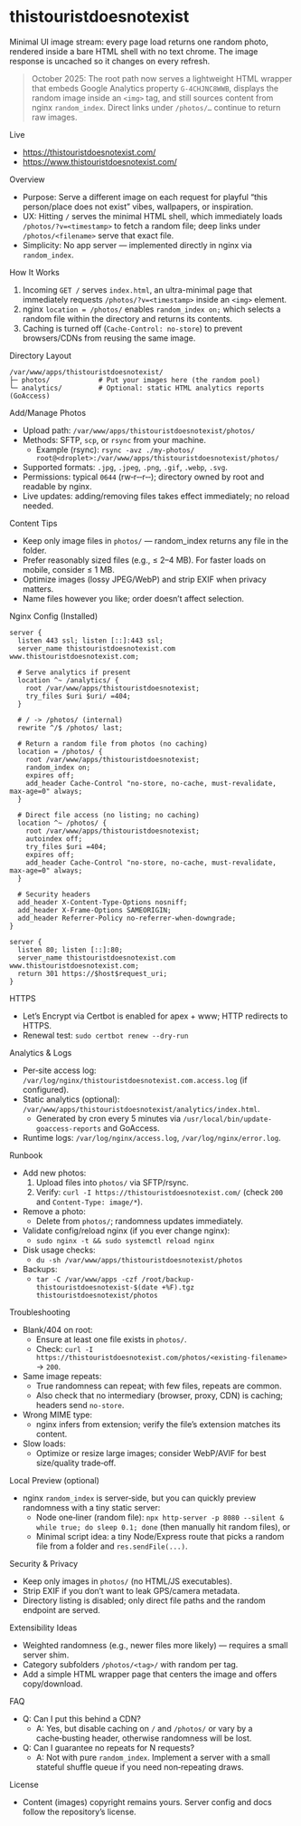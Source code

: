 thistouristdoesnotexist
=======================

Minimal UI image stream: every page load returns one random photo, rendered inside a bare HTML shell with no text chrome. The image response is uncached so it changes on every refresh.

> October 2025: The root path now serves a lightweight HTML wrapper that embeds Google Analytics property `G-4CHJNC8WWB`, displays the random image inside an `<img>` tag, and still sources content from nginx `random_index`. Direct links under `/photos/…` continue to return raw images.

Live
- https://thistouristdoesnotexist.com/
- https://www.thistouristdoesnotexist.com/

Overview
- Purpose: Serve a different image on each request for playful “this person/place does not exist” vibes, wallpapers, or inspiration.
- UX: Hitting `/` serves the minimal HTML shell, which immediately loads `/photos/?v=<timestamp>` to fetch a random file; deep links under `/photos/<filename>` serve that exact file.
- Simplicity: No app server — implemented directly in nginx via `random_index`.

How It Works
1) Incoming `GET /` serves `index.html`, an ultra-minimal page that immediately requests `/photos/?v=<timestamp>` inside an `<img>` element.
2) nginx `location = /photos/` enables `random_index on;` which selects a random file within the directory and returns its contents.
3) Caching is turned off (`Cache-Control: no-store`) to prevent browsers/CDNs from reusing the same image.

Directory Layout
```
/var/www/apps/thistouristdoesnotexist/
├─ photos/            # Put your images here (the random pool)
└─ analytics/         # Optional: static HTML analytics reports (GoAccess)
```

Add/Manage Photos
- Upload path: `/var/www/apps/thistouristdoesnotexist/photos/`
- Methods: SFTP, `scp`, or `rsync` from your machine.
  - Example (rsync):
    `rsync -avz ./my-photos/ root@<droplet>:/var/www/apps/thistouristdoesnotexist/photos/`
- Supported formats: `.jpg`, `.jpeg`, `.png`, `.gif`, `.webp`, `.svg`.
- Permissions: typical `0644` (rw‑r‑‑r‑‑); directory owned by root and readable by nginx.
- Live updates: adding/removing files takes effect immediately; no reload needed.

Content Tips
- Keep only image files in `photos/` — random_index returns any file in the folder.
- Prefer reasonably sized files (e.g., ≤ 2–4 MB). For faster loads on mobile, consider ≤ 1 MB.
- Optimize images (lossy JPEG/WebP) and strip EXIF when privacy matters.
- Name files however you like; order doesn’t affect selection.

Nginx Config (Installed)
```
server {
  listen 443 ssl; listen [::]:443 ssl;
  server_name thistouristdoesnotexist.com www.thistouristdoesnotexist.com;

  # Serve analytics if present
  location ^~ /analytics/ {
    root /var/www/apps/thistouristdoesnotexist;
    try_files $uri $uri/ =404;
  }

  # / -> /photos/ (internal)
  rewrite ^/$ /photos/ last;

  # Return a random file from photos (no caching)
  location = /photos/ {
    root /var/www/apps/thistouristdoesnotexist;
    random_index on;
    expires off;
    add_header Cache-Control "no-store, no-cache, must-revalidate, max-age=0" always;
  }

  # Direct file access (no listing; no caching)
  location ^~ /photos/ {
    root /var/www/apps/thistouristdoesnotexist;
    autoindex off;
    try_files $uri =404;
    expires off;
    add_header Cache-Control "no-store, no-cache, must-revalidate, max-age=0" always;
  }

  # Security headers
  add_header X-Content-Type-Options nosniff;
  add_header X-Frame-Options SAMEORIGIN;
  add_header Referrer-Policy no-referrer-when-downgrade;
}

server {
  listen 80; listen [::]:80;
  server_name thistouristdoesnotexist.com www.thistouristdoesnotexist.com;
  return 301 https://$host$request_uri;
}
```

HTTPS
- Let’s Encrypt via Certbot is enabled for apex + www; HTTP redirects to HTTPS.
- Renewal test: `sudo certbot renew --dry-run`

Analytics & Logs
- Per‑site access log: `/var/log/nginx/thistouristdoesnotexist.com.access.log` (if configured).
- Static analytics (optional): `/var/www/apps/thistouristdoesnotexist/analytics/index.html`.
  - Generated by cron every 5 minutes via `/usr/local/bin/update-goaccess-reports` and GoAccess.
- Runtime logs: `/var/log/nginx/access.log`, `/var/log/nginx/error.log`.

Runbook
- Add new photos:
  1) Upload files into `photos/` via SFTP/rsync.
  2) Verify: `curl -I https://thistouristdoesnotexist.com/` (check `200` and `Content-Type: image/*`).
- Remove a photo:
  - Delete from `photos/`; randomness updates immediately.
- Validate config/reload nginx (if you ever change nginx):
  - `sudo nginx -t && sudo systemctl reload nginx`
- Disk usage checks:
  - `du -sh /var/www/apps/thistouristdoesnotexist/photos`
- Backups:
  - `tar -C /var/www/apps -czf /root/backup-thistouristdoesnotexist-$(date +%F).tgz thistouristdoesnotexist/photos`

Troubleshooting
- Blank/404 on root:
  - Ensure at least one file exists in `photos/`.
  - Check: `curl -I https://thistouristdoesnotexist.com/photos/<existing-filename>` → `200`.
- Same image repeats:
  - True randomness can repeat; with few files, repeats are common.
  - Also check that no intermediary (browser, proxy, CDN) is caching; headers send `no-store`.
- Wrong MIME type:
  - nginx infers from extension; verify the file’s extension matches its content.
- Slow loads:
  - Optimize or resize large images; consider WebP/AVIF for best size/quality trade‑off.

Local Preview (optional)
- nginx `random_index` is server‑side, but you can quickly preview randomness with a tiny static server:
  - Node one‑liner (random file):
    `npx http-server -p 8080 --silent & while true; do sleep 0.1; done` (then manually hit random files), or
  - Minimal script idea: a tiny Node/Express route that picks a random file from a folder and `res.sendFile(...)`.

Security & Privacy
- Keep only images in `photos/` (no HTML/JS executables).
- Strip EXIF if you don’t want to leak GPS/camera metadata.
- Directory listing is disabled; only direct file paths and the random endpoint are served.

Extensibility Ideas
- Weighted randomness (e.g., newer files more likely) — requires a small server shim.
- Category subfolders `/photos/<tag>/` with random per tag.
- Add a simple HTML wrapper page that centers the image and offers copy/download.

FAQ
- Q: Can I put this behind a CDN?
  - A: Yes, but disable caching on `/` and `/photos/` or vary by a cache‑busting header, otherwise randomness will be lost.
- Q: Can I guarantee no repeats for N requests?
  - A: Not with pure `random_index`. Implement a server with a small stateful shuffle queue if you need non‑repeating draws.

License
- Content (images) copyright remains yours. Server config and docs follow the repository’s license.
